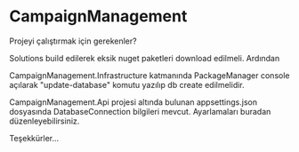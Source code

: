 # CampaignManagement

Projeyi çalıştırmak için gerekenler?

Solutions build edilerek eksik nuget paketleri download edilmeli. Ardından

CampaignManagement.Infrastructure katmanında PackageManager console açılarak "update-database" komutu yazılıp db create edilmelidir.

CampaignManagement.Api projesi altında bulunan appsettings.json dosyasında DatabaseConnection bilgileri mevcut. Ayarlamaları buradan düzenleyebilirsiniz.

Teşekkürler...
